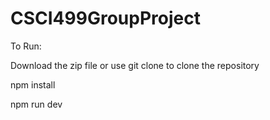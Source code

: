 # CSCI499GroupProject

To Run:

Download the zip file or use git clone to clone the repository 

npm install

npm run dev
